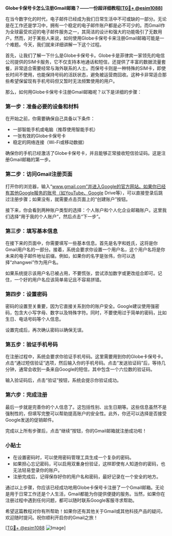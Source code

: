 **Globe卡保号卡怎么注册Gmail邮箱？——一份超详细教程[[TG💪+ @esim1088](https://t.me/s/esim1088)]**

在当今数字化的时代，电子邮件已经成为我们日常生活中不可或缺的一部分。无论是在工作还是学习中，拥有一个稳定的电子邮件账户都是必不可少的。而Gmail作为全球最受欢迎的电子邮件服务之一，其简洁的设计和强大的功能吸引了无数用户。然而，对于某些人来说，如何使用Globe卡保号卡来注册Gmail邮箱可能是一个难题。今天，我们就来详细讲解一下这个过程。

首先，让我们了解一下什么是Globe卡保号卡。Globe卡是菲律宾一家领先的电信公司提供的SIM卡服务，它不仅支持本地通话和短信，还提供了丰富的数据流量套餐，非常适合需要经常与海外联系的人士。而保号卡则是一种特殊的SIM卡，即使长时间不使用，也能保持号码的活跃状态，避免被运营商回收。这种卡非常适合那些希望保留现有手机号码但又暂时无法频繁使用的用户。

那么，如何用Globe卡保号卡注册Gmail邮箱呢？以下是详细的步骤：

### 第一步：准备必要的设备和材料

在开始之前，你需要确保自己具备以下条件：
- 一部智能手机或电脑（推荐使用智能手机）
- 一张有效的Globe卡保号卡
- 稳定的网络连接（Wi-Fi或移动数据）

确保你的手机已经激活了Globe卡保号卡，并且能够正常接收短信验证码。这是注册Gmail邮箱的第一步。

### 第二步：访问Gmail注册页面

打开你的浏览器，输入“www.gmail.com”并进入Google的官方网站。如果你已经有其他Google服务的账号（如YouTube、Google Drive等），可以直接登录后跳过注册步骤；如果没有，就需要点击页面上的“创建账户”按钮。

接下来，你会看到两种账户类型的选择：个人账户和个人化企业邮箱账户。这里我们选择“用于我的个人账户”，然后点击“下一步”。

### 第三步：填写基本信息

在接下来的页面中，你需要填写一些基本信息。首先是名字和姓氏，这将是你Gmail用户名的一部分。接着，系统会要求你设置一个用户名，这个用户名将是你未来的电子邮件地址前缀。例如，如果你的名字是张伟，你可以选择“zhangwei”作为用户名。

如果系统提示该用户名已被占用，不要慌张，尝试添加数字或更改组合即可。记住，一个好的用户名应该简单易记且不容易拼错。

### 第四步：设置密码

密码的设置至关重要，因为它直接关系到你的账户安全。Google建议使用强密码，包含大小写字母、数字以及特殊字符。同时，不要使用过于简单的密码，比如生日、电话号码等个人信息。

设置完成后，再次确认密码以确保无误。

### 第五步：验证手机号码

在注册过程中，系统会要求你验证手机号码。这里需要用到你的Globe卡保号卡。点击“通过短信验证”选项，然后输入你的手机号码。点击“发送验证码”后，等待几分钟，通常会收到一条来自Google的短信，其中包含一个六位数的验证码。

输入验证码后，点击“验证”按钮，系统会提示你验证成功。

### 第六步：完成注册

最后一步就是完善你的个人信息了。这包括性别、出生日期等。这些信息虽然不是强制性的，但填写完整可以帮助提高账户的安全性。此外，你还可以选择是否接受Google发送的促销邮件。

完成以上所有步骤后，点击“继续”按钮，你的Gmail邮箱就注册成功啦！

### 小贴士

- 在设置密码时，可以使用密码管理工具生成一个复杂的密码。
- 如果担心忘记密码，可以启用双重身份验证，这样即使有人知道你的密码，也无法轻易登录你的账户。
- 注册完成后，记得保存好你的用户名和密码，最好记录在一个安全的地方。

通过以上步骤，你应该已经成功地用Globe卡保号卡注册了一个Gmail邮箱。无论是用于日常工作还是个人生活，Gmail都能为你提供便捷的服务。当然，如果你在注册过程中遇到任何问题，都可以随时联系Google客服寻求帮助。

希望这篇教程对你有所帮助！如果你还有其他关于Gmail或其他科技产品的疑问，欢迎随时提问。祝你顺利开启你的Gmail之旅！

[[TG💪+ @esim1088](https://t.me/s/esim1088) ![Image](https://i.postimg.cc/4NQfJmqS/Snipaste-2025-05-13-00-14-12.png)]
